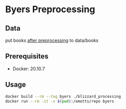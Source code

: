# Byers Preprocessing

## Data

put books [after preprocessing](https://github.com/Tomiinek/Blizzard2013_Segmentation) to data/books

## Prerequisites

* Docker: 20.10.7

## Usage

```bash
docker build --rm --tag byers ./blizzard_processing
docker run --rm -it -v $(pwd):/emotts/repo byers
```

